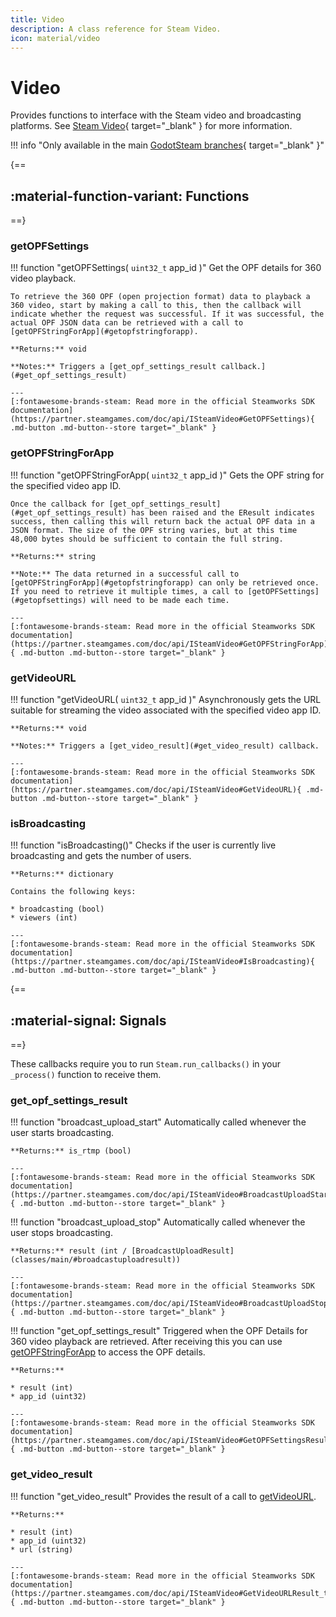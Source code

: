 ```yaml
---
title: Video
description: A class reference for Steam Video.
icon: material/video
---
```


# Video

Provides functions to interface with the Steam video and broadcasting platforms. See [Steam Video](https://partner.steamgames.com/doc/features/streaming_video){ target="\_blank" } for more information.

!!! info "Only available in the main [GodotSteam branches](https://github.com/GodotSteam/GodotSteam){ target="\_blank" }"

{==
## :material-function-variant: Functions
==}

### getOPFSettings

!!! function "getOPFSettings( ```uint32_t``` app_id )"
    Get the OPF details for 360 video playback. 

    To retrieve the 360 OPF (open projection format) data to playback a 360 video, start by making a call to this, then the callback will indicate whether the request was successful. If it was successful, the actual OPF JSON data can be retrieved with a call to [getOPFStringForApp](#getopfstringforapp).

    **Returns:** void

    **Notes:** Triggers a [get_opf_settings_result callback.](#get_opf_settings_result)

    ---
    [:fontawesome-brands-steam: Read more in the official Steamworks SDK documentation](https://partner.steamgames.com/doc/api/ISteamVideo#GetOPFSettings){ .md-button .md-button--store target="_blank" }

### getOPFStringForApp

!!! function "getOPFStringForApp( ```uint32_t``` app_id )"
    Gets the OPF string for the specified video app ID.

    Once the callback for [get_opf_settings_result](#get_opf_settings_result) has been raised and the EResult indicates success, then calling this will return back the actual OPF data in a JSON format. The size of the OPF string varies, but at this time 48,000 bytes should be sufficient to contain the full string.

    **Returns:** string

    **Note:** The data returned in a successful call to [getOPFStringForApp](#getopfstringforapp) can only be retrieved once. If you need to retrieve it multiple times, a call to [getOPFSettings](#getopfsettings) will need to be made each time.

    ---
    [:fontawesome-brands-steam: Read more in the official Steamworks SDK documentation](https://partner.steamgames.com/doc/api/ISteamVideo#GetOPFStringForApp){ .md-button .md-button--store target="_blank" }

### getVideoURL

!!! function "getVideoURL( ```uint32_t``` app_id )"
    Asynchronously gets the URL suitable for streaming the video associated with the specified video app ID. 

    **Returns:** void

    **Notes:** Triggers a [get_video_result](#get_video_result) callback.

    ---
    [:fontawesome-brands-steam: Read more in the official Steamworks SDK documentation](https://partner.steamgames.com/doc/api/ISteamVideo#GetVideoURL){ .md-button .md-button--store target="_blank" }

### isBroadcasting

!!! function "isBroadcasting()"
    Checks if the user is currently live broadcasting and gets the number of users.

    **Returns:** dictionary

    Contains the following keys:

    * broadcasting (bool)
    * viewers (int)

    ---
    [:fontawesome-brands-steam: Read more in the official Steamworks SDK documentation](https://partner.steamgames.com/doc/api/ISteamVideo#IsBroadcasting){ .md-button .md-button--store target="_blank" }

{==
## :material-signal: Signals
==}

These callbacks require you to run ```Steam.run_callbacks()``` in your ```_process()``` function to receive them.

### get_opf_settings_result

!!! function "broadcast_upload_start"
    Automatically called whenever the user starts broadcasting.

    **Returns:** is_rtmp (bool)

    ---
    [:fontawesome-brands-steam: Read more in the official Steamworks SDK documentation](https://partner.steamgames.com/doc/api/ISteamVideo#BroadcastUploadStart_t){ .md-button .md-button--store target="_blank" }

!!! function "broadcast_upload_stop"
    Automatically called whenever the user stops broadcasting.

    **Returns:** result (int / [BroadcastUploadResult](classes/main/#broadcastuploadresult))

    ---
    [:fontawesome-brands-steam: Read more in the official Steamworks SDK documentation](https://partner.steamgames.com/doc/api/ISteamVideo#BroadcastUploadStop_t){ .md-button .md-button--store target="_blank" }

!!! function "get_opf_settings_result"
	Triggered when the OPF Details for 360 video playback are retrieved. After receiving this you can use [getOPFStringForApp](#getopfstringforapp) to access the OPF details.

	**Returns:**

	* result (int)
	* app_id (uint32)

	---
	[:fontawesome-brands-steam: Read more in the official Steamworks SDK documentation](https://partner.steamgames.com/doc/api/ISteamVideo#GetOPFSettingsResult_t){ .md-button .md-button--store target="_blank" }

### get_video_result

!!! function "get_video_result"
	Provides the result of a call to [getVideoURL](#getvideourl).

	**Returns:**

	* result (int)
	* app_id (uint32)
	* url (string)

	---
	[:fontawesome-brands-steam: Read more in the official Steamworks SDK documentation](https://partner.steamgames.com/doc/api/ISteamVideo#GetVideoURLResult_t){ .md-button .md-button--store target="_blank" }
